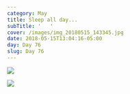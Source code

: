 ```yaml
---
category: May
title: Sleep all day...
subTitle: '   '
cover: /images/img_20180515_143345.jpg
date: 2018-05-15T13:04:16-05:00
day: Day 76
slug: Day 76
---
```

![](/images/img_20180515_143345.jpg)

![](/images/img_20180515_172246.jpg)
